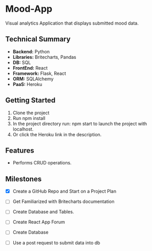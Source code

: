# Mood-App
Visual analytics Application that displays submitted mood data.

## Technical Summary

-  **Backend:** Python
-  **Libraries:** Britecharts, Pandas
-  **DB:** SQL
-  **FrontEnd:** React
-  **Framework:** Flask, React
-  **ORM:** SQLAlchemy
-  **PaaS:** Heroku

## Getting Started

1. Clone the project
2. Run npm install
3. In the project directory run: npm start to launch the project with localhost. 
4. Or click the Heroku link in the description.

## Features
- Performs CRUD operations.

## Milestones

- [x] Create a GitHub Repo and Start on a Project Plan
- [ ] Get Familiarized with Britecharts documentation
- [ ] Create Database and Tables.
- [ ] Create React App Forum
- [ ] Create Database
- [ ] Use a post request to submit data into db


